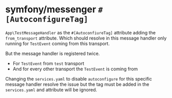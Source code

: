 # symfony/messenger `#[AutoconfigureTag]`

`App\TestMessageHandler` as the `#[AutoconfiureTag]` attribute
adding the `from_transport` attribute. Which should resolve in
this message handler only running for `TestEvent` coming from this transport.

But the message handler is registered twice.
- For `TestEvent` from `test` transport
- And for every other transport the `TestEvent` is coming from

Changing the `services.yaml` to disable `autoconfigure` for this specific message
handler resolve the issue but the tag must be added in the `services.yaml` and attribute
will be ignored.
